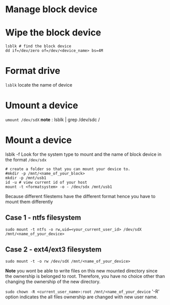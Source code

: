 # Manage block device

# Wipe the block device
```
lsblk # find the block device
dd if=/dev/zero of=/dev/<device_name> bs=4M
```

# Format drive
`lsblk` locate the name of device
# Umount a device
`umount /dev/sdX`
**note** : lsblk | grep /dev/sdc /

# Mount a device
lsblk -f
Look for the system type to mount and the name of block device in the format `/dev/sdx`

```
# create a folder so that you can mount your device to.
#mkdir -p /mnt/<name_of_your_block>
mkdir -p /mnt/usb1
id -u # view current id of your host  
mount -t <formatsystem> -o - /dev/sdx /mnt/usb1
```

Because different filestems have the different format hence you have to mount them differently 

## Case 1 - ntfs filesystem 
`sudo mount -t ntfs -o rw,uid=<your_current_user_id> /dev/sdX /mnt/<name_of_your_device>`

## Case 2 - ext4/ext3 filesystem
`sudo mount -t -o rw /dev/sdX /mnt/<name_of_your_device>`

**Note** you wont be able to write files on this new mounted directory since the ownership is belonged to root. Therefore, you have no choice other than changing the ownership of the new directory.

`sudo chown -R <current_user_name>:root /mnt/<name_of_your_device`
'-R' option indicates the all files ownership are changed with new user name.


